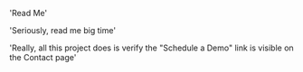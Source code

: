 'Read Me' 

'Seriously, read me big time'

'Really, all this project does is verify the "Schedule a Demo" link is visible on the Contact page'